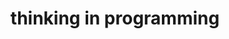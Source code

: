 ---
home: true
title: 'thinking in programming'
heroText: 'thinking in programming'
tagline: null
heroImage: mlogo.svg
actions:
  - text: 快速开始 →
    link: /interview/
    type: primary
features:
- title: 语言特性
  details: 集合、IO、并发编程、Java EE等
- title: 源码解析
  details: Spring、Dubbo、Mybatis等
- title: 计算机基础
  details: 数据结构与算法、操作系统等
---